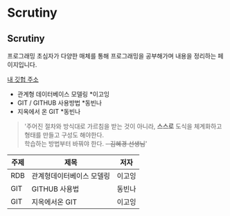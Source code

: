 # Scrutiny
## Scrutiny

프로그래밍 초심자가 다양한 매체를 통해 프로그래밍을 공부해가며 내용을 정리하는 페이지입니다.

[내 깃헙 주소](https://github.com/sooish/)

* 관계형 데이터베이스 모델링 
  *이고잉 
* GIT / GITHUB 사용방법 
  *동빈나
 * 지옥에서 온 GIT
   *동빈나  
>  '주어진 절차와 방식대로 가르침을 받는 것이 아니라, **스스로** 도식을 체계화하고 형태를 만들고 구성도 해야한다.      
학습하는 방법부터 바꿔야 한다. ~~- 김혜경 선생님~~'


주제|제목|저자
---|---|---|
RDB|관계형데이터베이스 모델링|이고잉|
GIT|GITHUB 사용법|동빈나|
GIT|지옥에서온 GIT| 이고잉|

